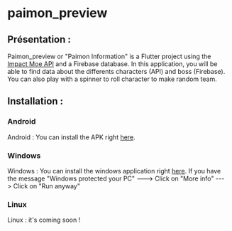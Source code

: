 # paimon_preview

## Présentation :

Paimon_preview or "Paimon Information" is a Flutter project using the [Impact Moe API](https://github.com/impact-moe/impact-api) and a Firebase database.
In this application, you will be able to find data about the differents characters (API) and boss (Firebase).
You can also play with a spinner to roll character to make random team.

## Installation :
### Android
Android : You can install the APK right [here](https://github.com/BastienBYRA/paimon_preview/blob/master/android_build/app.apk?raw=true).

### Windows
Windows : You can install the windows application right [here](https://github.com/BastienBYRA/paimon_preview/blob/master/windows_build/paimon_information.exe?raw=true).
If you have the message "Windows protected your PC"
  ---> Click on "More info"
  ---> Click on "Run anyway"

### Linux
Linux : it's coming soon !
